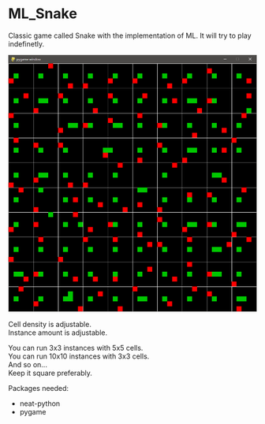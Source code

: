 # ML_Snake

Classic game called Snake with the implementation of ML.
It will try to play indefinetly.

![GUI PROTOTYPE](https://github.com/Kynato/ML_Snake/blob/master/GUI_PREV/V1.png?raw=true)   

Cell density is adjustable.   
Instance amount is adjustable.    

You can run 3x3 instances with 5x5 cells.   
You can run 10x10 instances with 3x3 cells.   
And so on...    
Keep it square preferably.    

Packages needed:
- neat-python
- pygame
